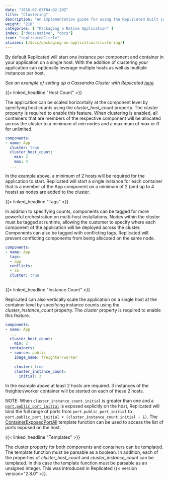 ```yaml
---
date: "2016-07-03T04:02:20Z"
title: "Clustering"
description: "An implementation guide for using the Replicated built in clustering functionality."
weight: "210"
categories: [ "Packaging a Native Application" ]
index: ["docs/native", "docs"]
icon: "replicatedCircle"
aliases: [/docs/packaging-an-application/clustering/]
---
```


By default Replicated will start one instance per component and container in your application on a single host. With the addition of clustering your application can optionally leverage multiple hosts as well as multiple instances per host.

*See an example of setting up a Cassandra Cluster with Replicated [here](/docs/kb/developer-resources/multi-node-cassandra/)*

{{< linked_headline "Host Count" >}}

The application can be scaled horizontally at the component level by specifying host counts using the *cluster_host_count* property. The *cluster* property is required to enable this feature. When clustering is enabled, all containers that are members of the respective component will be allocated across the cluster to a minimum of *min* nodes and a maximum of *max* or *0* for unlimited.
```yaml
components:
- name: App
  cluster: true
  cluster_host_count:
    min: 2
    max: 4
  ...
```

In the example above, a minimum of 2 hosts will be required for the application to start. Replicated will start a single instance for each container that is a member of the App component on a minimum of 2 (and up to 4 hosts) as nodes are added to the cluster.

{{< linked_headline "Tags" >}}

In addition to specifying counts, components can be tagged for more powerful orchestration on multi-host installations. Nodes within the cluster must be tagged at runtime, allowing the customer to specify where each component of the application will be deployed across the cluster. Components can also be tagged with conflicting tags. Replicated will prevent conflicting components from being allocated on the same node.

```yaml
components:
- name: App
  tags:
  - app
  conflicts:
  - lb
  cluster: true
  ...
```

{{< linked_headline "Instance Count" >}}

Replicated can also vertically scale the application on a single host at the container level by specifying instance counts using the *cluster_instance_count* property. The *cluster* property is required to enable this feature.

```yaml
components:
- name: App
  ...
  cluster_host_count:
    min: 2
  containers:
  - source: public
    image_name: freighter/worker
    ...
    cluster: true
    cluster_instance_count:
      initial: 3
```

In the example above at least 2 hosts are required. 3 instances of the freighter/worker container will be started on each of these 2 hosts.

NOTE: When `cluster_instance_count.initial` is greater than one and a [`port.public_port_initial`](/docs/native/packaging-an-application/ports-and-networking/) is exposed explicitly on the host, Replicated will bind the full range of ports from `port.public_port_initial` to `port.public_port_initial + (cluster_instance_count.initial - 1)`. The [ContainerExposedPortAll](/docs/native/packaging-an-application/template-functions/#containerexposedportall) template function can be used to access the list of ports exposed on the host.

{{< linked_headline "Templates" >}}

The cluster property for both components and containers can be templated. The template function must be parsable as a boolean. In addition, each of the properties of *cluster_host_count* and *cluster_instance_count* can be templated. In this case the template function must be parsable as an unsigned integer. This was introduced in Replicated {{< version version="2.8.0" >}}.
